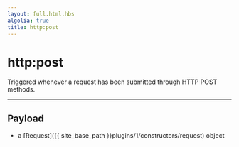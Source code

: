 ```yaml
---
layout: full.html.hbs
algolia: true
title: http:post
---
```


# http:post

Triggered whenever a request has been submitted through HTTP POST methods.

---

## Payload

* a [Request]({{ site_base_path }}plugins/1/constructors/request) object
